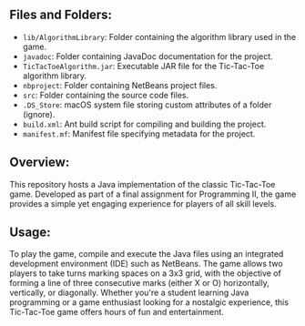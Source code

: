 ## Files and Folders:

- `lib/AlgorithmLibrary`: Folder containing the algorithm library used in the game.
- `javadoc`: Folder containing JavaDoc documentation for the project.
- `TicTacToeAlgorithm.jar`: Executable JAR file for the Tic-Tac-Toe algorithm library.
- `nbproject`: Folder containing NetBeans project files.
- `src`: Folder containing the source code files.
- `.DS_Store`: macOS system file storing custom attributes of a folder (ignore).
- `build.xml`: Ant build script for compiling and building the project.
- `manifest.mf`: Manifest file specifying metadata for the project.

## Overview:

This repository hosts a Java implementation of the classic Tic-Tac-Toe game. Developed as part of a final assignment for Programming II, the game provides a simple yet engaging experience for players of all skill levels.

## Usage:

To play the game, compile and execute the Java files using an integrated development environment (IDE) such as NetBeans. The game allows two players to take turns marking spaces on a 3x3 grid, with the objective of forming a line of three consecutive marks (either X or O) horizontally, vertically, or diagonally. Whether you're a student learning Java programming or a game enthusiast looking for a nostalgic experience, this Tic-Tac-Toe game offers hours of fun and entertainment.
